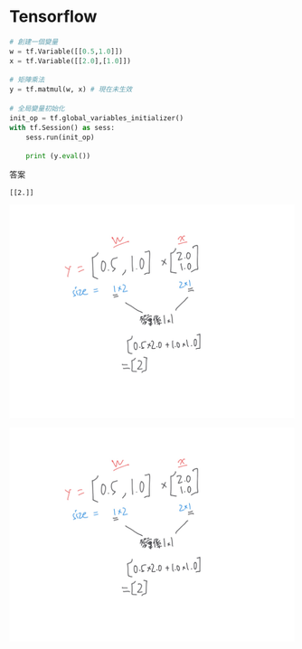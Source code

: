 # Tensorflow


```py
# 創建一個變量
w = tf.Variable([[0.5,1.0]])
x = tf.Variable([[2.0],[1.0]]) 

# 矩陣乘法
y = tf.matmul(w, x) # 現在未生效

# 全局變量初始化
init_op = tf.global_variables_initializer()
with tf.Session() as sess:
    sess.run(init_op)
    
    print (y.eval())
```

答案

```
[[2.]]
```

![](./media/15655106776911.jpg)

![](./media/15655107185476.jpg)

